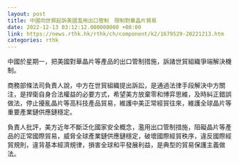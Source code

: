 ```yaml
---
layout: post
title: 中國向世貿起訴美國濫用出口管制　限制對華晶片貿易
date: 2022-12-13 03:12:12.000000000 +08:00
link: https://news.rthk.hk/rthk/ch/component/k2/1679529-20221213.htm
categories: rthk
---
```


中國於星期一，把美國對華晶片等產品的出口管制措施，訴諸世貿組織爭端解決機制。

商務部條法司負責人說，中方在世貿組織提出訴訟，是通過法律手段解決中方關注，是捍衛自身合法權益的必要方式，希望美方放棄零和博弈思維，及時糾正錯誤做法，停止擾亂晶片等高科技產品貿易，維護中美正常經貿往來，維護全球晶片等重要產業鏈供應鏈穩定。

負責人批評，美方近年不斷泛化國家安全概念，濫用出口管制措施，阻礙晶片等產品的正常國際貿易，威脅全球產業鏈供應鏈穩定，破壞國際經貿秩序，違反國際經貿規則，違背基本經濟規律，損害全球和平發展利益，是典型的貿易保護主義做法。
